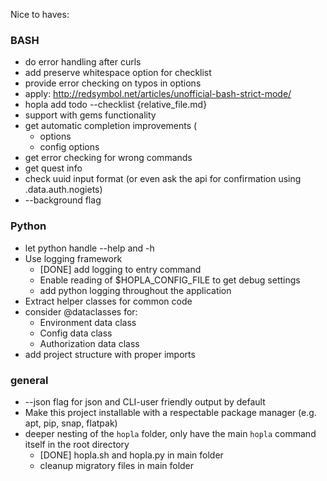 
Nice to haves:

### BASH
* do error handling after curls
* add preserve whitespace option for checklist
* provide error checking on typos in options
* apply: <http://redsymbol.net/articles/unofficial-bash-strict-mode/>
* hopla add todo --checklist {relative_file.md}
* support with gems functionality
* get automatic completion improvements (
  + options
  + config options
* get error checking for wrong commands
* get quest info
* check uuid input format (or even ask the api for confirmation using .data.auth.nogiets)
* --background flag 



### Python
* let python handle --help and -h
* Use logging framework 
  + [DONE] add logging to entry command
  + Enable reading of $HOPLA_CONFIG_FILE to get debug settings
  + add python logging throughout the application
* Extract helper classes for common code
* consider @dataclasses for:
  + Environment data class 
  + Config data class 
  + Authorization data class
* add project structure with proper imports


### general

* --json flag for json and CLI-user friendly output by default
* Make this project installable with a respectable package manager (e.g. apt, pip, snap, flatpak)
* deeper nesting of the `hopla` folder, only have the main `hopla` command itself in the root directory
  * [DONE] hopla.sh and hopla.py in main folder
  * cleanup migratory files in main folder

